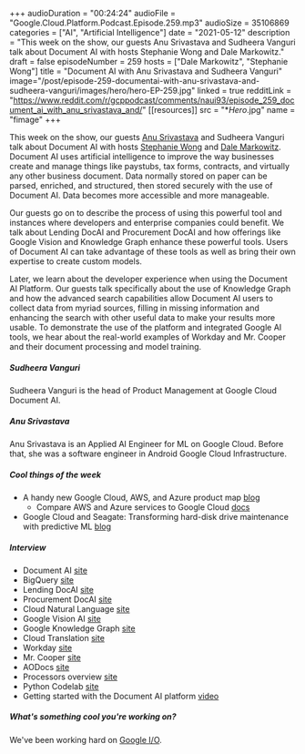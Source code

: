 +++
audioDuration = "00:24:24"
audioFile = "Google.Cloud.Platform.Podcast.Episode.259.mp3"
audioSize = 35106869
categories = ["AI", "Artificial Intelligence"]
date = "2021-05-12"
description = "This week on the show, our guests Anu Srivastava and Sudheera Vanguri talk about Document AI with hosts Stephanie Wong and Dale Markowitz."
draft = false
episodeNumber = 259
hosts = ["Dale Markowitz", "Stephanie Wong"]
title = "Document AI with Anu Srivastava and Sudheera Vanguri"
image="/post/episode-259-documentai-with-anu-srivastava-and-sudheera-vanguri/images/hero/hero-EP-259.jpg"
linked = true
redditLink = "https://www.reddit.com/r/gcppodcast/comments/naui93/episode_259_document_ai_with_anu_srivastava_and/"
[[resources]]
  src = "**Hero*.jpg"
  name = "fimage"
+++

This week on the show, our guests [Anu Srivastava](https://twitter.com/asrivas_dev) and Sudheera Vanguri talk about Document AI with hosts [Stephanie Wong](https://twitter.com/stephr_wong) and [Dale Markowitz](https://twitter.com/dalequark). Document AI uses artificial intelligence to improve the way businesses create and manage things like paystubs, tax forms, contracts, and virtually any other business document. Data normally stored on paper can be parsed, enriched, and structured, then stored securely with the use of Document AI. Data becomes more accessible and more manageable.

Our guests go on to describe the process of using this powerful tool and instances where developers and enterprise companies could benefit. We talk about Lending DocAI and Procurement DocAI and how offerings like Google Vision and Knowledge Graph enhance these powerful tools. Users of Document AI can take advantage of these tools as well as bring their own expertise to create custom models.

Later, we learn about the developer experience when using the Document AI Platform. Our guests talk specifically about the use of Knowledge Graph and how the advanced search capabilities allow Document AI users to collect data from myriad sources, filling in missing information and enhancing the search with other useful data to make your results more usable. To demonstrate the use of the platform and integrated Google AI tools, we hear about the real-world examples of Workday and Mr. Cooper and their document processing and model training.

##### Sudheera Vanguri

Sudheera Vanguri is the head of Product Management at Google Cloud Document AI.

##### Anu Srivastava

Anu Srivastava is an Applied AI Engineer for ML on Google Cloud. Before that, she was a software engineer in Android Google Cloud Infrastructure.

##### Cool things of the week

* A handy new Google Cloud, AWS, and Azure product map [blog](https://cloud.google.com/blog/topics/developers-practitioners/handy-new-google-cloud-aws-and-azure-product-map)
     * Compare AWS and Azure services to Google Cloud [docs](https://cloud.google.com/free/docs/aws-azure-gcp-service-comparison?utm_source=google&utm_medium=blog&utm_campaign=FY21-Q2-Product-Mapping-Blog&utm_content=documentation)
* Google Cloud and Seagate: Transforming hard-disk drive maintenance with predictive ML [blog](https://cloud.google.com/blog/products/ai-machine-learning/seagate-and-google-predict-hard-disk-drive-failures-with-ml)

##### Interview

* Document AI [site](https://cloud.google.com/document-ai)
* BigQuery [site](https://cloud.google.com/bigquery)
* Lending DocAI [site](https://cloud.google.com/solutions/lending-doc-ai)
* Procurement DocAI [site](https://cloud.google.com/solutions/procurement-doc-ai)
* Cloud Natural Language [site](https://cloud.google.com/natural-language)
* Google Vision AI [site](https://cloud.google.com/vision)
* Google Knowledge Graph [site](https://developers.google.com/knowledge-graph)
* Cloud Translation [site](https://cloud.google.com/translate)
* Workday [site](https://www.workday.com)
* Mr. Cooper [site](https://www.mrcooper.com)
* AODocs [site](https://www.aodocs.com)
* Processors overview [site](https://cloud.google.com/document-ai/docs/processor-overview)
* Python Codelab [site](https://codelabs.developers.google.com/codelabs/docai-form-parser-v3-python#0)
* Getting started with the Document AI platform [video](https://www.youtube.com/watch?v=pa4kcM8mKBw)

##### What's something cool you're working on?

We've been working hard on [Google I/O](https://events.google.com/io/?hl=ES&lng=en).